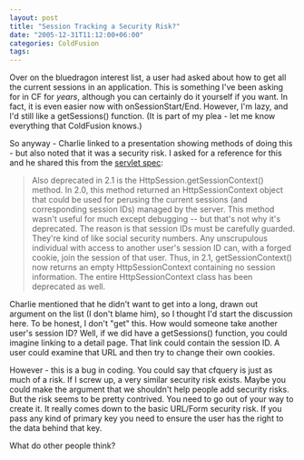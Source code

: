 ```yaml
---
layout: post
title: "Session Tracking a Security Risk?"
date: "2005-12-31T11:12:00+06:00"
categories: ColdFusion 
tags: 
---
```


Over on the bluedragon interest list, a user had asked about how to get all the current sessions in an application. This is something I've been asking for in CF for <i>years</i>, although you can certainly do it yourself if you want. In fact, it is even easier now with onSessionStart/End. However, I'm lazy, and I'd still like a getSessions() function. (It is part of my plea - let me know everything that ColdFusion knows.)

So anyway - Charlie linked to a presentation showing methods of doing this - but also noted that it was a security risk. I asked for a reference for this  and he shared this from the <a href="http://servlets.com/soapbox/servlet21.html">servlet spec</a>:

<blockquote>
Also deprecated in 2.1 is the HttpSession.getSessionContext() method. In 2.0, this method returned an
HttpSessionContext object that could be used for perusing the current sessions (and corresponding session IDs) managed
by the server. This method wasn't useful for much except debugging -- but that's not why it's deprecated. The reason is
that session IDs must be carefully guarded. They're kind of like social security numbers. Any unscrupulous individual
with access to another user's session ID can, with a forged cookie, join the session of that user. Thus, in 2.1,
getSessionContext() now returns an empty HttpSessionContext containing no session information. The entire
HttpSessionContext class has been deprecated as well.
</blockquote>

Charlie mentioned that he didn't want to get into a long, drawn out argument on the list (I don't blame him), so I thought I'd start the discussion here. To be honest, I don't "get" this. How would someone take another user's session ID? Well, if we did have a getSessions() function, you could imagine linking to a detail page. That link could contain the session ID. A user could examine that URL and then try to change their own cookies.

However - this is a bug in coding. You could say that cfquery is just as much of a risk. If I screw up, a very similar security risk exists. Maybe you could make the argument that we shouldn't help people add security risks. But the risk seems to be pretty contrived. You need to go out of your way to create it. It really comes down to the basic URL/Form security risk. If you pass any kind of primary key you need to ensure the user has the right to the data behind that key.

What do other people think?